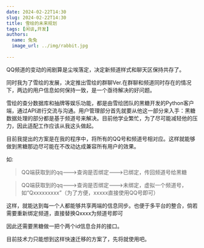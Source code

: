 ```yaml
---
date: 2024-02-22T14:30
slug: 2024-02-22T14:30
title: 雪绘的未来规划
tags: [闲谈,开发]
authors:
  name: 兔兔
  image_url: ../img/rabbit.jpg
 
---
```


QQ频道的变动的闹剧算是尘埃落定，决定新频道样式和聊天区保持共存了。

同时我为了雪绘的发展，决定推出雪绘的群聊Ver.在群聊和频道同时存在的情况下，两边的用户信息如何保持一致，是一个亟待解决的好问题。

雪绘的查分数据库和抽牌等娱乐功能，都是由雪绘团队的黑糖开发的Python客户端，通过API进行交流与沟通。用户管理部分首先就要从他这一部分来入手：黑糖数据处理的部分都是基于频道号来解决。目前他学业繁忙，为了尽可能减轻他的压力，因此适配工作应该从我这头做起。

目前我提出的方案是在我的程序中，将所有的QQ号和频道号相对应。这样就能够做到黑糖那边尽可能在不改动达成兼容所有用户的效果。

如:
>QQ端获取到的qq———>查询是否绑定———>已绑定，传回频道号给黑糖

>QQ端获取到的qq———>查询是否绑定———>未绑定，虚拟一个频道号，如“Qxxxxxxxxx”（为了方便，xxxxx直接使用QQ号即可）

这样，就能达到每一个人都能够共享两端的信息同步。也便于多平台的整合，倘若需要重新绑定频道，直接替换Qxxxx为频道号即可

因此还需要黑糖做一把个两个id信息合并的接口。

目前技术力只能想到这样快速迁移的方案了，先将就使用吧。